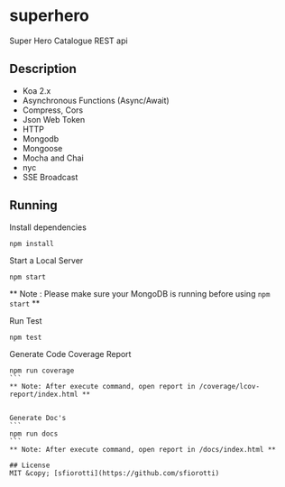 # superhero
Super Hero Catalogue REST api

## Description

 - Koa 2.x
 - Asynchronous Functions (Async/Await)
 - Compress, Cors
 - Json Web Token
 - HTTP
 - Mongodb
 - Mongoose
 - Mocha and Chai
 - nyc
 - SSE Broadcast


## Running
Install dependencies
```
npm install
```

Start a Local Server
```
npm start
```
** Note : Please make sure your MongoDB is running before using ```npm start``` **

Run Test
```
npm test
```

Generate Code Coverage Report
````
npm run coverage
```
** Note: After execute command, open report in /coverage/lcov-report/index.html **


Generate Doc's
```
npm run docs
```
** Note: After execute command, open report in /docs/index.html **

## License
MIT &copy; [sfiorotti](https://github.com/sfiorotti)
